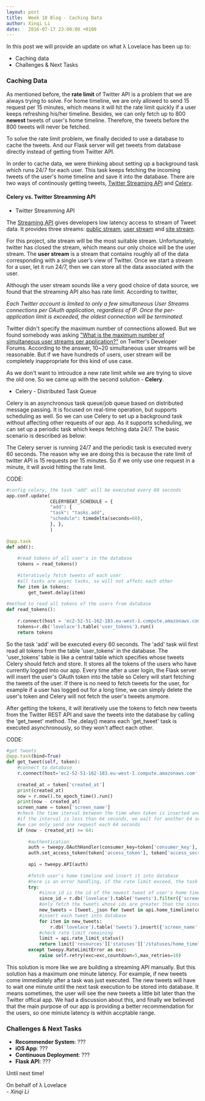 ```yaml
---
layout: post
title:  Week 10 Blog - Caching Data
author: Xinqi Li
date:   2016-07-17 23:00:00 +0100
---
```


In this post we will provide an update on what λ Lovelace has been up to:

* Caching data
* Challenges & Next Tasks

### Caching Data

As mentioned before, the **rate limit** of Twitter API is a problem that we are always trying to solve. For home timeline, we are only allowed to send 15 request per 15 minutes, which means it will hit the rate limit quickly if a user keeps refreshing his/her timeline. Besides, we can only fetch up to 800 **newest** tweets of user's home timeline. Therefore, the tweets before the 800 tweets will never be fetched.

To solve the rate limit problem, we finally decided to use a database to cache the tweets. And our Flask server will get tweets from database directly instead of getting from Twitter API. 

In order to cache data, we were thinking about setting up a background task which runs 24/7 for each user. This task keeps fetching the incoming tweets of the user's home timeline and save it into the database. There are two ways of continously getting tweets, [Twitter Streaming API](https://dev.twitter.com/streaming/overview) and [Celery](http://www.celeryproject.org/).

#### Celery vs. Twitter Streamming API

- Twitter Streamming API

The [Streaming API](https://dev.twitter.com/streaming/overview) gives developers low latency access to stream of Tweet data. It provides three streams: [public stream](https://dev.twitter.com/streaming/public), [user stream](https://dev.twitter.com/streaming/userstreams) and [site stream](https://dev.twitter.com/streaming/sitestreams).

For this project, site stream will be the most suitable stream. Unfortunately, twitter has closed the stream, which means our only choice will be the user stream. The **user stream** is a stream that contains roughly all of the data corresponding with a single user’s view of Twitter. Once we start a stream for a user, let it run 24/7, then we can store all the data associated with the user.

Although the user stream sounds like a very good choice of data source, we found that the streaming API also has rate limit. According to twitter,

*Each Twitter account is limited to only a few simultaneous User Streams connections per OAuth application, regardless of IP. Once the per-application limit is exceeded, the oldest connection will be terminated.*

Twitter didn't specify the maximum number of connections allowed. But we found somebody was asking ["What is the maximum number of simultaneous user streams per application?"](https://twittercommunity.com/t/what-is-the-maximum-number-of-simultaneous-user-streams-per-application/8335) on Twitter's Developer Forums. According to the answer, 10~20 simultaneous user streams will be reasonable. But if we have hundreds of users, user stream will be completely inappropriate for this kind of use case.

As we don't want to introudce a new rate limit while we are trying to slove the old one. So we came up with the second solution - **Celery**.

- Celery - Distributed Task Queue

Celery is an asynchronous task queue/job queue based on distributed message passing.	It is focused on real-time operation, but supports scheduling as well. So we can use Celery to set up a background task without affecting other requests of our app. As it supports scheduling, we can set up a periodic task which keeps fetching data 24/7. The basic scenario is described as below:

The Celery server is running 24/7 and the periodic task is executed every 60 seconds. The reason why we are doing this is because the rate limit of twitter API is 15 requests per 15 minutes. So if we only use one request in a minute, it will avoid hitting the rate limit.

CODE:

```python
#config celery, the task 'add' will be executed every 60 seconds
app.conf.update(
                CELERYBEAT_SCHEDULE = {
                "add": {
                "task": "tasks.add",
                "schedule": timedelta(seconds=60),
                }, },
                )
                
@app.task
def add():
    
    #read tokens of all user's in the database
    tokens = read_tokens()
    
    #iteratively fetch tweets of each user
    #all tasks are async tasks, so will not affetc each other
    for item in tokens:
        get_tweet.delay(item)
        
#method to read all tokens of the users from database
def read_tokens():
    
    r.connect(host = 'ec2-52-51-162-183.eu-west-1.compute.amazonaws.com', port = 28015, db='lovelace', password = "marcgoestothegym").repl()
    tokens=r.db('lovelace').table('user_tokens').run()
    return tokens
```

So the task 'add' will be executed every 60 seconds. The 'add' task wiil first read all tokens from the table 'user_tokens' in the database. The 'user_tokens' table is like a central table which specifies whose tweets Celery should fetch and store. It stores all the tokens of the users who have currently logged into our app. Every time after a user login, the Flask server will insert the user's OAuth token into the table so Celery will start fetching the tweets of the user. If there is no need to fetch tweets for the user, for example if a user has logged out for a long time, we can simply delete the user's token and Celery will not fetch the user's tweets anymore.

After getting the tokens, it will iteratively use the tokens to fetch new tweets from the Twitter REST API and save the tweets into the database by calling the 'get_tweet' method. The .delay() means each 'get_tweet' task is executed asynchronously, so they won't affect each other.  

CODE:

```python
#get tweets
@app.task(bind=True)
def get_tweet(self, token):
    #connect to database
    r.connect(host='ec2-52-51-162-183.eu-west-1.compute.amazonaws.com', port=28015, db='lovelace', password="marcgoestothegym").repl()
    
    created_at = token['created_at']
    print(created_at)
    now = r.now().to_epoch_time().run()
    print(now - created_at)
    screen_name = token['screen_name']
    #check the time iterval between the time when token is inserted and the time when next celery task executes
    #if the interval is less than 64 seconds, we wait for another 64 seconds,this is to avoid sending two requests to the Twitter API in one minute
    #we can only send one request each 64 seconds
    if (now - created_at) >= 64:
        
        #authentication
        auth = tweepy.OAuthHandler(consumer_key=token['consumer_key'], consumer_secret=token['consumer_secret'])
        auth.set_access_token(token['access_token'], token['access_secret'])
        
        api = tweepy.API(auth)
        
        #fetch user's home timeline and insert it into database
        #here is an error handling, if the rate limit exceed, the task will be retried after 5 seconds
        try:
            #since_id is the id of the newest tweet of user's home timeline in the database
            since_id = r.db('lovelace').table('tweets').filter({'screen_name':'xinqili123'}).max('tweet_id').run()
            #only fetch the tweets whose ids are greater than the since_id, to avoid fetching duplicate tweets
            new_tweets = [tweet._json for tweet in api.home_timeline(count=200,since_id = since_id['tweet_id'])]
            #insert each tweet into database
            for item in new_tweets:
                r.db('lovelace').table('tweets').insert({'screen_name': screen_name,'tweet_id':item['id'], 'tweet': item}).run()
            #check rate limit remaining
            limit = api.rate_limit_status()
            return limit['resources']['statuses']['/statuses/home_timeline']
        except tweepy.RateLimitError as exc:
            raise self.retry(exc=exc,countdown=5,max_retries=10)
```

This solution is more like we are building a streaming API manually. But this solution has a maximum one minute latency. For example, if new tweets come immediately after a task was just executed. The new tweets will have to wait one minute until the next task execution to be stored into database. It means sometimes, the user will see the new tweets a little bit later than the Twitter offical app. We had a discussion about this, and finally we believed that the main purpose of our app is providing a better recommendation for the users, so one miniute latency is within accptable range.

### Challenges & Next Tasks

- **Recommender System**: ???
- **iOS App**: ???
- **Continuous Deployment**: ???
- **Flask API**: ???

Until next time!

On behalf of λ Lovelace  
\- *Xinqi Li*